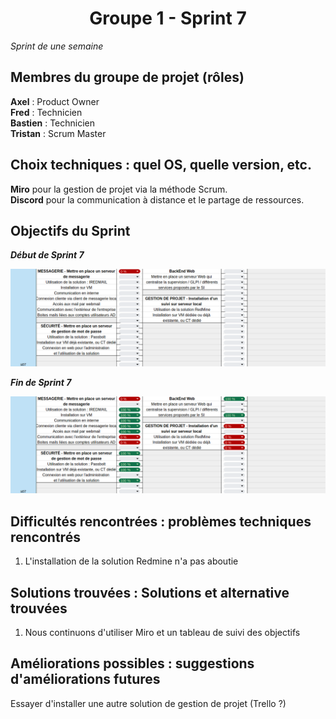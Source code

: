<div align="center"><H1> Groupe 1 -  Sprint 7 </H1></div>

_Sprint de une semaine_

## Membres du groupe de projet (rôles)

**Axel** : Product Owner  
**Fred** : Technicien  
**Bastien** : Technicien  
**Tristan** : Scrum Master  

## Choix techniques : quel OS, quelle version, etc.

**Miro** pour la gestion de projet via la méthode Scrum.  
**Discord** pour la communication à distance et le partage de ressources.

## Objectifs du Sprint

_**Début de Sprint 7**_  

![DEBUT_SPRINT6.png](https://github.com/WildCodeSchool/TSSR-ANGOU-P3-G1/blob/main/SCREENS-PAR-SPRINT/SCREENS-SPRINT7/DEBUT_SPRINT7.png)

_**Fin de Sprint 7**_  

![FIN_SPRINT6.png](https://github.com/WildCodeSchool/TSSR-ANGOU-P3-G1/blob/main/SCREENS-PAR-SPRINT/SCREENS-SPRINT7/FIN_SPRINT7.png)

## Difficultés rencontrées : problèmes techniques rencontrés

1. L'installation de la solution Redmine n'a pas aboutie

## Solutions trouvées : Solutions et alternative trouvées

1. Nous continuons d'utiliser Miro et un tableau de suivi des objectifs

## Améliorations possibles : suggestions d'améliorations futures

Essayer d'installer une autre solution de gestion de projet (Trello ?)
